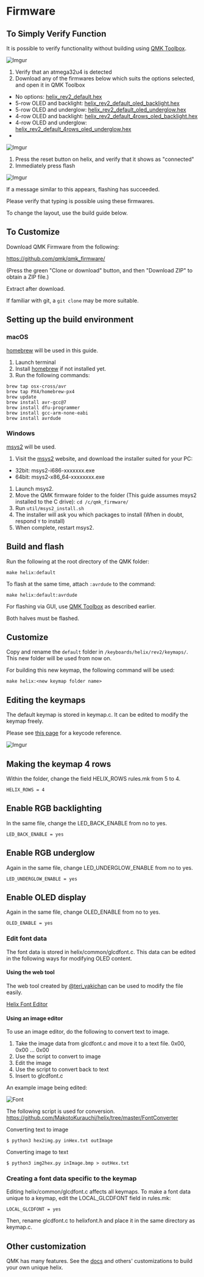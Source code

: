 # Firmware

## To Simply Verify Function

It is possible to verify functionality without building using [QMK Toolbox](https://github.com/qmk/qmk_toolbox/releases).

![Imgur](https://i.imgur.com/75BHCKI.png)

1. Verify that an atmega32u4 is detected
2. Download any of the firmwares below which suits the options selected, and open it in QMK Toolbox


- No options: [helix_rev2_default.hex](http://qmk.fm/compiled/helix_rev2_default.hex)
- 5-row OLED and backlight: [helix_rev2_default_oled_backlight.hex](https://raw.githubusercontent.com/MakotoKurauchi/helix/master/Hex/helix_rev2_default_oled_backlight.hex)
- 5-row OLED and underglow: [helix_rev2_default_oled_underglow.hex](https://raw.githubusercontent.com/MakotoKurauchi/helix/master/Hex/helix_rev2_default_oled_underglow.hex)
- 4-row OLED and backlight: [helix_rev2_default_4rows_oled_backlight.hex](https://raw.githubusercontent.com/MakotoKurauchi/helix/master/Hex/helix_rev2_default_4rows_oled_backlight.hex)
- 4-row OLED and underglow: [helix_rev2_default_4rows_oled_underglow.hex](https://raw.githubusercontent.com/MakotoKurauchi/helix/master/Hex/helix_rev2_default_4rows_oled_underglow.hex)
- 
![Imgur](https://i.imgur.com/hLygSgB.png)

1. Press the reset button on helix, and verify that it shows as "connected"
2. Immediately press flash

![Imgur](https://i.imgur.com/dH2Wser.png)

If a message similar to this appears, flashing has succeeded.

Please verify that typing is possible using these firmwares.

To change the layout, use the build guide below.

## To Customize
Download QMK Firmware from the following:

https://github.com/qmk/qmk_firmware/

(Press the green "Clone or download" button, and then "Download ZIP" to obtain a ZIP file.)

Extract after download.

If familiar with git, a `git clone` may be more suitable.

## Setting up the build environment
### macOS
 [homebrew](https://brew.sh) will be used in this guide.
1. Launch terminal
1. Install [homebrew](https://brew.sh) if not installed yet.
1. Run the following commands:

```
brew tap osx-cross/avr
brew tap PX4/homebrew-px4
brew update
brew install avr-gcc@7
brew install dfu-programmer
brew install gcc-arm-none-eabi
brew install avrdude
```

### Windows

[msys2](http://www.msys2.org/) will be used.

1. Visit the [msys2](http://www.msys2.org/) website, and download the installer suited for your PC:
  - 32bit: msys2-i686-xxxxxxx.exe
  - 64bit: msys2-x86_64-xxxxxxxx.exe
1. Launch msys2.
1. Move the QMK firmware folder to the folder (This guide assumes msys2 installed to the C drive): `cd /c/qmk_firmware/`
1. Run `util/msys2_install.sh` 
1. The installer will ask you which packages to install (When in doubt, respond `Y` to install)
1. When complete, restart msys2.

## Build and flash

Run the following at the root directory of the QMK folder:

    make helix:default

To flash at the same time, attach `:avrdude` to the command:

    make helix:default:avrdude

For flashing via GUI, use [QMK Toolbox](https://github.com/qmk/qmk_toolbox/releases) as described earlier.

Both halves must be flashed.

## Customize

Copy and rename the `default` folder in `/keyboards/helix/rev2/keymaps/`. 
This new folder will be used from now on.

For building this new keymap, the following command will be used:

    make helix:<new keymap folder name>

## Editing the keymaps

The default keymap is stored in keymap.c. It can be edited to modify the keymap freely.

Please see [this page](https://docs.qmk.fm/#/keycodes) for a keycode reference.

![Imgur](https://i.imgur.com/YxZT1TL.png)

## Making the keymap 4 rows

Within the folder, change the field HELIX_ROWS rules.mk from 5 to 4.

    HELIX_ROWS = 4

## Enable RGB backlighting

In the same file, change the LED_BACK_ENABLE from no to yes.

    LED_BACK_ENABLE = yes

##  Enable RGB underglow

Again in the same file, change LED_UNDERGLOW_ENABLE from no to yes.

    LED_UNDERGLOW_ENABLE = yes

## Enable OLED display

Again in the same file, change OLED_ENABLE from no to yes.

    OLED_ENABLE = yes


### Edit font data
The font data is stored in helix/common/glcdfont.c.
This data can be edited in the following ways for modifying OLED content.

#### Using the web tool

The web tool created by [@teri_yakichan](https://twitter.com/teri_yakichan) can be used to modify the file easily.

[Helix Font Editor](http://teripom.x0.com/)

#### Using an image editor

To use an image editor, do the following to convert text to image.

1. Take the image data from glcdfont.c and move it to a text file.
0x00, 0x00 ... 0x00
2. Use the script to convert to image
3. Edit the image
4. Use the script to convert back to text
5. Insert to glcdfont.c

An example image being edited:

![Font](https://i.imgur.com/adJX6CX.png)

The following script is used for conversion.
https://github.com/MakotoKurauchi/helix/tree/master/FontConverter

Converting text to image

    $ python3 hex2img.py inHex.txt outImage

Converting image to text

    $ python3 img2hex.py inImage.bmp > outHex.txt

### Creating a font data specific to the keymap

Editing helix/common/glcdfont.c affects all keymaps. To make a font data unique to a keymap, edit the LOCAL_GLCDFONT field in rules.mk:

    LOCAL_GLCDFONT = yes

Then, rename glcdfont.c to helixfont.h and place it in the same directory as keymap.c.



## Other customization

QMK has many features. See the [docs](https://docs.qmk.fm) and others' customizations to build your own unique helix.
